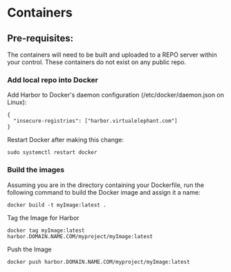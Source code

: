 # Containers

## Pre-requisites:
The containers will need to be built and uploaded to a REPO server within your control. These containers do
not exist on any public repo.

### Add local repo into Docker
Add Harbor to Docker's daemon configuration (/etc/docker/daemon.json on Linux):
```
{
  "insecure-registries": ["harbor.virtualelephant.com"]
}
```
Restart Docker after making this change:
```
sudo systemctl restart docker
```

### Build the images
Assuming you are in the directory containing your Dockerfile, run the following command to build the Docker image and assign it a name:
```
docker build -t myImage:latest .
```

Tag the Image for Harbor
```
docker tag myImage:latest harbor.DOMAIN.NAME.COM/myproject/myImage:latest
```

Push the Image
```
docker push harbor.DOMAIN.NAME.COM/myproject/myImage:latest